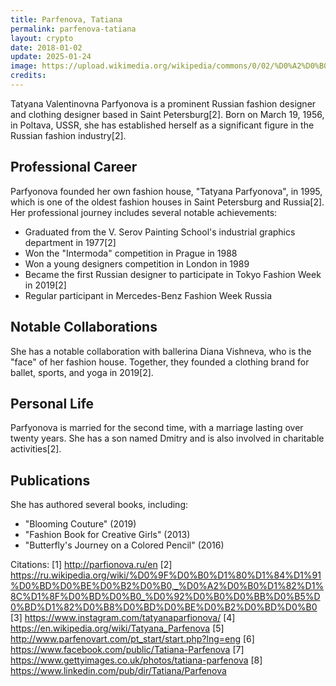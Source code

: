 ```yaml
---
title: Parfenova, Tatiana
permalink: parfenova-tatiana
layout: crypto
date: 2018-01-02
update: 2025-01-24
image: https://upload.wikimedia.org/wikipedia/commons/0/02/%D0%A2%D0%B0%D1%82%D1%8C%D1%8F%D0%BD%D0%B0_%D0%9F%D0%B0%D1%80%D1%84%D1%91%D0%BD%D0%BE%D0%B2%D0%B0.jpg
credits:
---
```


Tatyana Valentinovna Parfyonova is a prominent Russian fashion designer and clothing designer based in Saint Petersburg[2]. Born on March 19, 1956, in Poltava, USSR, she has established herself as a significant figure in the Russian fashion industry[2].

## Professional Career

Parfyonova founded her own fashion house, "Tatyana Parfyonova", in 1995, which is one of the oldest fashion houses in Saint Petersburg and Russia[2]. Her professional journey includes several notable achievements:

- Graduated from the V. Serov Painting School's industrial graphics department in 1977[2]
- Won the "Intermoda" competition in Prague in 1988
- Won a young designers competition in London in 1989
- Became the first Russian designer to participate in Tokyo Fashion Week in 2019[2]
- Regular participant in Mercedes-Benz Fashion Week Russia

## Notable Collaborations

She has a notable collaboration with ballerina Diana Vishneva, who is the "face" of her fashion house. Together, they founded a clothing brand for ballet, sports, and yoga in 2019[2].

## Personal Life

Parfyonova is married for the second time, with a marriage lasting over twenty years. She has a son named Dmitry and is also involved in charitable activities[2].

## Publications

She has authored several books, including:
- "Blooming Couture" (2019)
- "Fashion Book for Creative Girls" (2013)
- "Butterfly's Journey on a Colored Pencil" (2016)

Citations:
[1] http://parfionova.ru/en
[2] https://ru.wikipedia.org/wiki/%D0%9F%D0%B0%D1%80%D1%84%D1%91%D0%BD%D0%BE%D0%B2%D0%B0,_%D0%A2%D0%B0%D1%82%D1%8C%D1%8F%D0%BD%D0%B0_%D0%92%D0%B0%D0%BB%D0%B5%D0%BD%D1%82%D0%B8%D0%BD%D0%BE%D0%B2%D0%BD%D0%B0
[3] https://www.instagram.com/tatyanaparfionova/
[4] https://en.wikipedia.org/wiki/Tatyana_Parfenova
[5] http://www.parfenovart.com/pt_start/start.php?lng=eng
[6] https://www.facebook.com/public/Tatiana-Parfenova
[7] https://www.gettyimages.co.uk/photos/tatiana-parfenova
[8] https://www.linkedin.com/pub/dir/Tatiana/Parfenova
